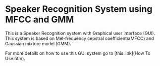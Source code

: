 Speaker Recognition System using MFCC and GMM
=========================================================

This is a Speaker Recognition system with Graphical user interface (GUI).
This system is based on Mel-frequency cepstral coefficients(MFCC) and Gaussian mixture model (GMM).

For more details on how to use this GUI system go to [this link](How To Use.htm).



